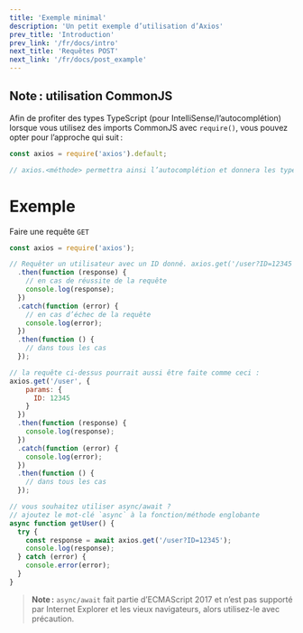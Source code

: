 ```yaml
---
title: 'Exemple minimal'
description: 'Un petit exemple d’utilisation d’Axios'
prev_title: 'Introduction'
prev_link: '/fr/docs/intro'
next_title: 'Requêtes POST'
next_link: '/fr/docs/post_example'
---
```


## Note : utilisation CommonJS
Afin de profiter des types TypeScript (pour IntelliSense/l’autocomplétion) lorsque vous utilisez des imports CommonJS avec `require()`, vous pouvez opter pour l’approche qui suit :

```js
const axios = require('axios').default;

// axios.<méthode> permettra ainsi l’autocomplétion et donnera les types des paramètres
```

# Exemple

Faire une requête `GET`

```js
const axios = require('axios');

// Requêter un utilisateur avec un ID donné. axios.get('/user?ID=12345')
  .then(function (response) {
    // en cas de réussite de la requête
    console.log(response);
  })
  .catch(function (error) {
    // en cas d’échec de la requête
    console.log(error);
  })
  .then(function () {
    // dans tous les cas
  });

// la requête ci-dessus pourrait aussi être faite comme ceci :
axios.get('/user', {
    params: {
      ID: 12345
    }
  })
  .then(function (response) {
    console.log(response);
  })
  .catch(function (error) {
    console.log(error);
  })
  .then(function () {
    // dans tous les cas
  });  

// vous souhaitez utiliser async/await ?
// ajoutez le mot-clé `async` à la fonction/méthode englobante
async function getUser() {
  try {
    const response = await axios.get('/user?ID=12345');
    console.log(response);
  } catch (error) {
    console.error(error);
  }
}
```

> **Note :** `async/await` fait partie d’ECMAScript 2017 et n’est pas supporté par Internet Explorer et les vieux navigateurs, alors utilisez-le avec précaution.